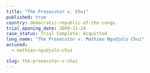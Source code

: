 ```yaml
---
title: "The Prosecutor v. Chui"
published: true
country: democratic-republic-of-the-congo
trial_opening_date: 2009-11-24
case_status: Trial Complete: Acquitted
long_name: "The Prosecutor v. Mathieu Ngudjolo Chui​"
accused:
  - mathieu-ngudjolo-chui

slug: the-prosecutor-v-chui
---
```

